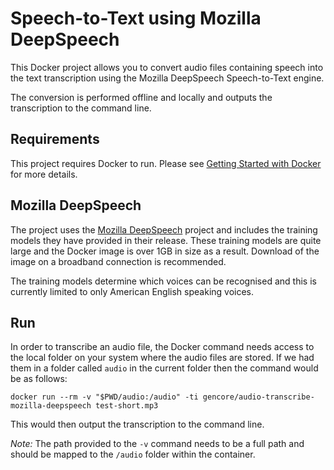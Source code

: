 # Speech-to-Text using Mozilla DeepSpeech

This Docker project allows you to convert audio files containing speech into the text transcription using the Mozilla DeepSpeech Speech-to-Text engine.

The conversion is performed offline and locally and outputs the transcription to the command line.

## Requirements

This project requires Docker to run. Please see [Getting Started with Docker](https://www.docker.com/get-started) for more details.

## Mozilla DeepSpeech

The project uses the [Mozilla DeepSpeech](https://github.com/mozilla/DeepSpeech) project and includes the training models they have provided in their release. These training models are quite large and the Docker image is over 1GB in size as a result. Download of the image on a broadband connection is recommended.

The training models determine which voices can be recognised and this is currently limited to only American English speaking voices.

## Run

In order to transcribe an audio file, the Docker command needs access to the local folder on your system where the audio files are stored. If we had them in a folder called `audio` in the current folder then the command would be as follows:

```
docker run --rm -v "$PWD/audio:/audio" -ti gencore/audio-transcribe-mozilla-deepspeech test-short.mp3
```

This would then output the transcription to the command line.

*Note:* The path provided to the `-v` command needs to be a full path and should be mapped to the `/audio` folder within the container.